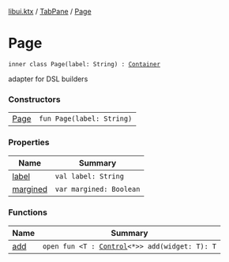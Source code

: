 [libui.ktx](../../README.md) / [TabPane](../README.md) / [Page](README.md)

# Page

`inner class Page(label: String) : `[`Container`](../../-container/README.md)

adapter for DSL builders

### Constructors

| | |
|---|---|
| [Page](-page.md) | `fun Page(label: String)` |

### Properties

| Name | Summary |
|---|---|
| [label](label.md) | `val label: String` |
| [margined](margined.md) | `var margined: Boolean` |

### Functions

| Name | Summary |
|---|---|
| [add](add.md) | `open fun <T : `[`Control`](../../-control/README.md)`<*>> add(widget: T): T` |
